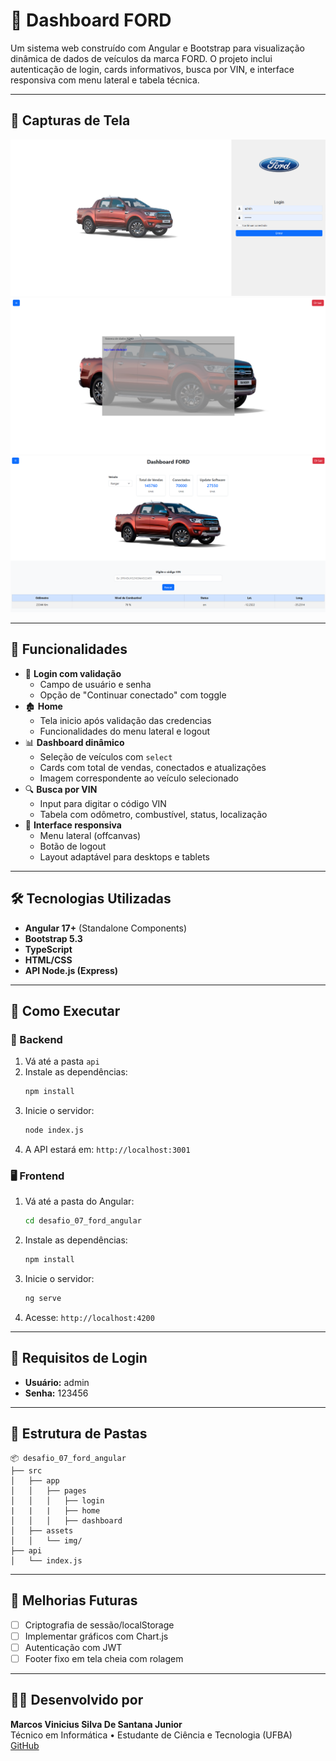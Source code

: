 
# 🚗 Dashboard FORD

Um sistema web construído com Angular e Bootstrap para visualização dinâmica de dados de veículos da marca FORD. O projeto inclui autenticação de login, cards informativos, busca por VIN, e interface responsiva com menu lateral e tabela técnica.

---

## 📸 Capturas de Tela

![Tela de Login](public/login-page.png)  
![Tela de home](public/home-page.png)
![Dashboard](public/dashboard-page.png)

---

## 🚀 Funcionalidades

- 🔐 **Login com validação**
  - Campo de usuário e senha
  - Opção de "Continuar conectado" com toggle
- 🏚️ **Home**
  - Tela inicio após validação das credencias
  - Funcionalidades do menu lateral e logout
- 📊 **Dashboard dinâmico**
  - Seleção de veículos com `select`
  - Cards com total de vendas, conectados e atualizações
  - Imagem correspondente ao veículo selecionado
- 🔍 **Busca por VIN**
  - Input para digitar o código VIN
  - Tabela com odômetro, combustível, status, localização
- 🎨 **Interface responsiva**
  - Menu lateral (offcanvas)
  - Botão de logout
  - Layout adaptável para desktops e tablets

---

## 🛠️ Tecnologias Utilizadas

- **Angular 17+** (Standalone Components)
- **Bootstrap 5.3**
- **TypeScript**
- **HTML/CSS**
- **API Node.js (Express)**

---

## 🧪 Como Executar

### 🔧 Backend

1. Vá até a pasta `api`
2. Instale as dependências:
   ```bash
   npm install
   ```
3. Inicie o servidor:
   ```bash
   node index.js
   ```
4. A API estará em: `http://localhost:3001`

### 🖥️ Frontend

1. Vá até a pasta do Angular:
   ```bash
   cd desafio_07_ford_angular
   ```
2. Instale as dependências:
   ```bash
   npm install
   ```
3. Inicie o servidor:
   ```bash
   ng serve
   ```
4. Acesse: `http://localhost:4200`

---

## 🧠 Requisitos de Login

- **Usuário:** admin  
- **Senha:** 123456

---

## 📁 Estrutura de Pastas

```
📦 desafio_07_ford_angular
├── src
│   ├── app
│   │   ├── pages
│   │   │   ├── login
|   |   |   ├── home
│   │   │   ├── dashboard
│   ├── assets
│   │   └── img/
├── api
│   └── index.js
```

---

## 🏁 Melhorias Futuras

- [ ] Criptografia de sessão/localStorage
- [ ] Implementar gráficos com Chart.js
- [ ] Autenticação com JWT
- [ ] Footer fixo em tela cheia com rolagem

---

## 👨‍💻 Desenvolvido por

**Marcos Vinicius Silva De Santana Junior**  
Técnico em Informática • Estudante de Ciência e Tecnologia (UFBA)  
[GitHub](https://github.com/Mavisi)
